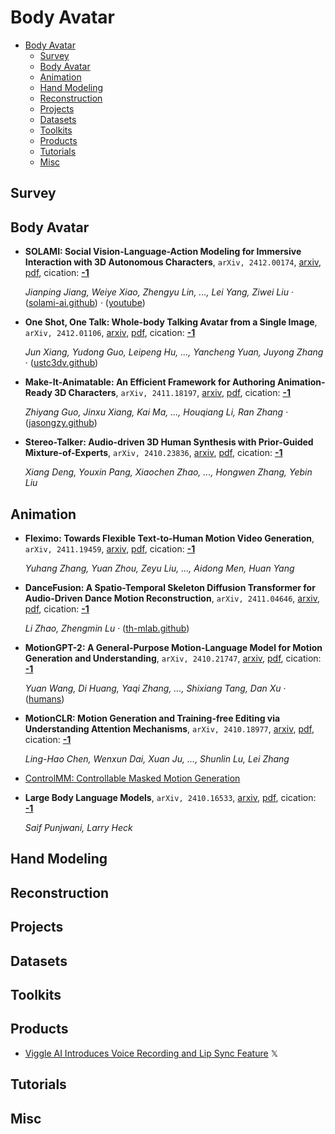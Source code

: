 # Body Avatar

- [Body Avatar](#body-avatar) 
  - [Survey](#survey)
  - [Body Avatar](#body-avatar)
  - [Animation](#animation)
  - [Hand Modeling](#hand-modeling)
  - [Reconstruction](#reconstruction)
  - [Projects](#projects)
  - [Datasets](#datasets)
  - [Toolkits](#toolkits)
  - [Products](#products)
  - [Tutorials](#tutorials)
  - [Misc](#misc)


## Survey


## Body Avatar

- **SOLAMI: Social Vision-Language-Action Modeling for Immersive Interaction
  with 3D Autonomous Characters**, `arXiv, 2412.00174`, [arxiv](http://arxiv.org/abs/2412.00174v1), [pdf](http://arxiv.org/pdf/2412.00174v1.pdf), cication: [**-1**](None) 

	 *Jianping Jiang, Weiye Xiao, Zhengyu Lin, ..., Lei Yang, Ziwei Liu* · ([solami-ai.github](https://solami-ai.github.io/)) · ([youtube](https://www.youtube.com/watch?v=P0juJl2Y4So))
- **One Shot, One Talk: Whole-body Talking Avatar from a Single Image**, `arXiv, 2412.01106`, [arxiv](http://arxiv.org/abs/2412.01106v1), [pdf](http://arxiv.org/pdf/2412.01106v1.pdf), cication: [**-1**](None) 

	 *Jun Xiang, Yudong Guo, Leipeng Hu, ..., Yancheng Yuan, Juyong Zhang* · ([ustc3dv.github](https://ustc3dv.github.io/OneShotOneTalk/))
- **Make-It-Animatable: An Efficient Framework for Authoring Animation-Ready 
  3D Characters**, `arXiv, 2411.18197`, [arxiv](http://arxiv.org/abs/2411.18197v1), [pdf](http://arxiv.org/pdf/2411.18197v1.pdf), cication: [**-1**](None) 

	 *Zhiyang Guo, Jinxu Xiang, Kai Ma, ..., Houqiang Li, Ran Zhang* · ([jasongzy.github](https://jasongzy.github.io/Make-It-Animatable/))
- **Stereo-Talker: Audio-driven 3D Human Synthesis with Prior-Guided 
  Mixture-of-Experts**, `arXiv, 2410.23836`, [arxiv](http://arxiv.org/abs/2410.23836v1), [pdf](http://arxiv.org/pdf/2410.23836v1.pdf), cication: [**-1**](None)

	 *Xiang Deng, Youxin Pang, Xiaochen Zhao, ..., Hongwen Zhang, Yebin Liu*

## Animation

- **Fleximo: Towards Flexible Text-to-Human Motion Video Generation**, `arXiv, 2411.19459`, [arxiv](http://arxiv.org/abs/2411.19459v1), [pdf](http://arxiv.org/pdf/2411.19459v1.pdf), cication: [**-1**](None) 

	 *Yuhang Zhang, Yuan Zhou, Zeyu Liu, ..., Aidong Men, Huan Yang*
- **DanceFusion: A Spatio-Temporal Skeleton Diffusion Transformer for 
  Audio-Driven Dance Motion Reconstruction**, `arXiv, 2411.04646`, [arxiv](http://arxiv.org/abs/2411.04646v1), [pdf](http://arxiv.org/pdf/2411.04646v1.pdf), cication: [**-1**](None) 

	 *Li Zhao, Zhengmin Lu* · ([th-mlab.github](https://th-mlab.github.io/DanceFusion/))
- **MotionGPT-2: A General-Purpose Motion-Language Model for Motion 
  Generation and Understanding**, `arXiv, 2410.21747`, [arxiv](http://arxiv.org/abs/2410.21747v1), [pdf](http://arxiv.org/pdf/2410.21747v1.pdf), cication: [**-1**](None)

	 *Yuan Wang, Di Huang, Yaqi Zhang, ..., Shixiang Tang, Dan Xu* · ([humans](http://humans.despite/))
- **MotionCLR: Motion Generation and Training-free Editing via Understanding 
  Attention Mechanisms**, `arXiv, 2410.18977`, [arxiv](http://arxiv.org/abs/2410.18977v1), [pdf](http://arxiv.org/pdf/2410.18977v1.pdf), cication: [**-1**](None)

	 *Ling-Hao Chen, Wenxun Dai, Xuan Ju, ..., Shunlin Lu, Lei Zhang*
- [ControlMM: Controllable Masked Motion Generation](https://exitudio.github.io/ControlMM-page/) 
- **Large Body Language Models**, `arXiv, 2410.16533`, [arxiv](http://arxiv.org/abs/2410.16533v1), [pdf](http://arxiv.org/pdf/2410.16533v1.pdf), cication: [**-1**](None) 

	 *Saif Punjwani, Larry Heck*

## Hand Modeling


## Reconstruction


## Projects


## Datasets


## Toolkits


## Products

- [Viggle AI Introduces Voice Recording and Lip Sync Feature](https://x.com/DigestDiff93383/status/1848277161192386571)  𝕏 

## Tutorials


## Misc
